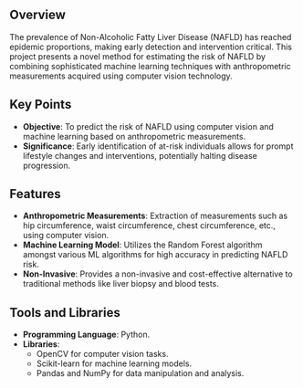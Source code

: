 ## Overview

The prevalence of Non-Alcoholic Fatty Liver Disease (NAFLD) has reached epidemic proportions, making early detection and intervention critical. This project presents a novel method for estimating the risk of NAFLD by combining sophisticated machine learning techniques with anthropometric measurements acquired using computer vision technology.

## Key Points

- **Objective**: To predict the risk of NAFLD using computer vision and machine learning based on anthropometric measurements.
- **Significance**: Early identification of at-risk individuals allows for prompt lifestyle changes and interventions, potentially halting disease progression.

## Features

- **Anthropometric Measurements**: Extraction of measurements such as hip circumference, waist circumference, chest circumference, etc., using computer vision.
- **Machine Learning Model**: Utilizes the Random Forest algorithm amongst various ML algorithms for high accuracy in predicting NAFLD risk.
- **Non-Invasive**: Provides a non-invasive and cost-effective alternative to traditional methods like liver biopsy and blood tests.

## Tools and Libraries

- **Programming Language**: Python.
- **Libraries**:
  - OpenCV for computer vision tasks.
  - Scikit-learn for machine learning models.
  - Pandas and NumPy for data manipulation and analysis.
